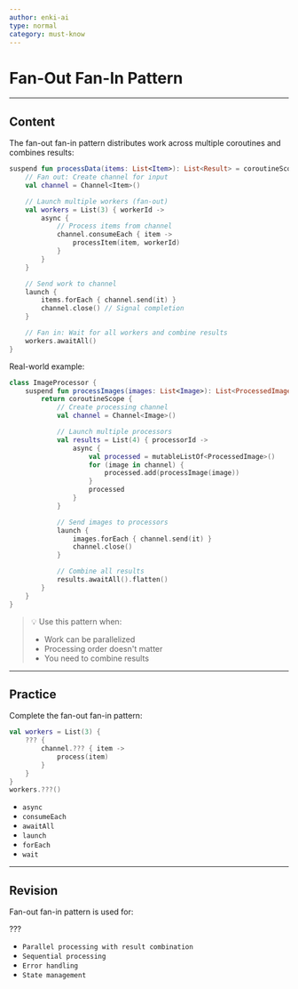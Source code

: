 ```yaml
---
author: enki-ai
type: normal
category: must-know
---
```


# Fan-Out Fan-In Pattern

---
## Content

The fan-out fan-in pattern distributes work across multiple coroutines and combines results:

```kotlin
suspend fun processData(items: List<Item>): List<Result> = coroutineScope {
    // Fan out: Create channel for input
    val channel = Channel<Item>()

    // Launch multiple workers (fan-out)
    val workers = List(3) { workerId ->
        async {
            // Process items from channel
            channel.consumeEach { item ->
                processItem(item, workerId)
            }
        }
    }

    // Send work to channel
    launch {
        items.forEach { channel.send(it) }
        channel.close() // Signal completion
    }

    // Fan in: Wait for all workers and combine results
    workers.awaitAll()
}
```

Real-world example:

```kotlin
class ImageProcessor {
    suspend fun processImages(images: List<Image>): List<ProcessedImage> {
        return coroutineScope {
            // Create processing channel
            val channel = Channel<Image>()

            // Launch multiple processors
            val results = List(4) { processorId ->
                async {
                    val processed = mutableListOf<ProcessedImage>()
                    for (image in channel) {
                        processed.add(processImage(image))
                    }
                    processed
                }
            }

            // Send images to processors
            launch {
                images.forEach { channel.send(it) }
                channel.close()
            }

            // Combine all results
            results.awaitAll().flatten()
        }
    }
}
```

> 💡 Use this pattern when:
> - Work can be parallelized
> - Processing order doesn't matter
> - You need to combine results
---

## Practice

Complete the fan-out fan-in pattern:

```kotlin
val workers = List(3) { 
    ??? {
        channel.??? { item ->
            process(item)
        }
    }
}
workers.???()
```

- `async`
- `consumeEach`
- `awaitAll`
- `launch`
- `forEach`
- `wait`

---

## Revision

Fan-out fan-in pattern is used for:

???

- `Parallel processing with result combination`
- `Sequential processing`
- `Error handling`
- `State management`
